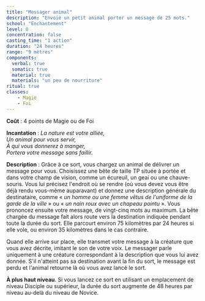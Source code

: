 ```yaml
---
title: "Messager animal"
description: "Envoie un petit animal porter un message de 25 mots."
school: "Enchantement"
level: 0
concentration: false
casting_time: "1 action"
duration: "24 heures"
range: "9 mètres"
components:
  verbal: true
  somatic: true
  material: true
  materials: "un peu de nourriture"
ritual: true
classes:
    - Magie
    - Foi
---
```

**Coût** : 4 points de Magie ou de Foi   

**Incantation** : *La nature est votre alliée,*   
*Un animal pour vous servir,*   
*À qui vous donnerez à manger,*   
*Portera votre message sans faillir.*    

**Description** : Grâce à ce sort, vous chargez un animal de délivrer un message pour vous. Choisissez une bête de taille TP située à portée et dans votre champ de vision, comme un écureuil, un geai ou une chauve-souris. Vous lui précisez l'endroit où se rendre (où vous devez vous être déjà rendu vous-même auparavant) et donnez une description générale du destinataire, comme « _un homme ou une femme vêtus de l'uniforme de la garde de la ville_ » ou « _un nain roux avec un chapeau pointu_ ». Vous prononcez ensuite votre message, de vingt-cinq mots au maximum. La bête chargée du message fait alors route vers la destination indiquée pendant toute la durée du sort. Elle parcourt environ 75 kilomètres par 24 heures si elle vole, ou environ 35 kilomètres dans le cas contraire.

Quand elle arrive sur place, elle transmet votre message à la créature que vous avez décrite, imitant le son de votre voix. Le messager parle uniquement à une créature correspondant à la description que vous lui avez donnée. S'il n'atteint pas sa destination avant la fin du sort, le message est perdu et l'animal retourne là où vous avez lancé le sort.

**À plus haut niveau**. Si vous lancez ce sort en utilisant un emplacement de niveau Disciple ou supérieur, la durée du sort augmente de 48 heures par niveau au-delà du niveau de Novice.
